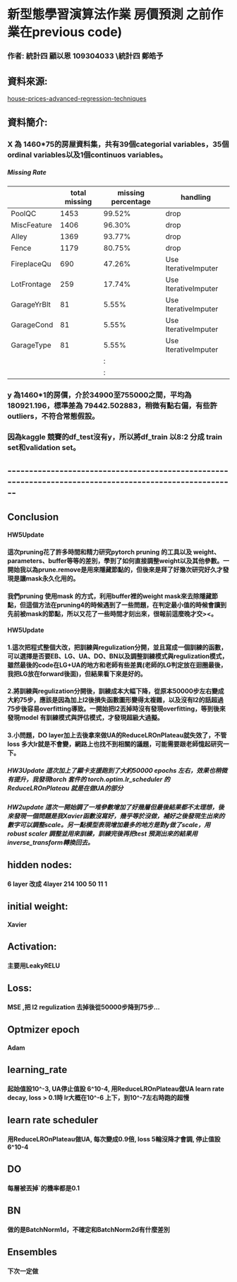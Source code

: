 
# 新型態學習演算法作業 房價預測 之前作業在previous code)
### 作者:  統計四 顧以恩 109304033 \統計四 鄭皓予

## 資料來源:
[house-prices-advanced-regression-techniques](https://www.kaggle.com/competitions/house-prices-advanced-regression-techniques/data)
## 資料簡介:
### X 為 1460*75的房屋資料集，共有39個categorial variables，35個ordinal variables以及1個continuos variables。
##### Missing Rate
|              |total  missing | missing percentage | handling |
|--------------|---------|----------|------------|
| PoolQC       | 1453    | 99.52%   | drop       |
| MiscFeature  | 1406    | 96.30%   | drop       |
| Alley        | 1369    | 93.77%   | drop       |
| Fence        | 1179    | 80.75%   | drop       |
| FireplaceQu  | 690     | 47.26%   | Use IterativeImputer |
| LotFrontage  | 259     | 17.74%   | Use IterativeImputer |
| GarageYrBlt  | 81      | 5.55%    | Use IterativeImputer |
| GarageCond   | 81      | 5.55%    | Use IterativeImputer |
| GarageType   | 81      | 5.55%    | Use IterativeImputer | 
|             |      |  :    |  |
|             |      |  :    |  |
### y 為1460*1的房價，介於34900至755000之間，平均為180921.196，標準差為 79442.502883，稍微有點右偏，有些許outliers，不符合常態假設。
### 因為kaggle 競賽的df_test沒有y，所以將df_train 以8:2 分成 train set和validation set。

## --------------------------------------------------------------------------------------------------------

## Conclusion

#### HW5Update
#### 這次pruning花了許多時間和精力研究pytorch pruning 的工具以及 weight、parameters、buffer等等的差別，學到了如何直接調整weight以及其他參數。一開始我以為prune.remove是用來隱藏節點的，但後來是拜了好幾次研究好久才發現是讓mask永久化用的。
#### 我們pruning 使用mask 的方式，利用buffer裡的weight mask來去除隱藏節點，但這個方法在pruning4的時候遇到了一些問題，在判定最小值的時候會讀到先前被mask的節點，所以又花了一些時間才刻出來，很報前這麼晚才交><。

#### HW5Update 
#### 1.這次把程式整個大改，把訓練與regulization分開，並且寫成一個訓練的函數，可以選擇是否要EB、LG、UA、DO、BN以及調整訓練模式與regulization模式，雖然最後的code在LG+UA的地方和老師有些差異(老師的LG判定放在迴圈最後，我把LG放在forward後面)，但結果看下來是好的。
#### 2.將訓練與regulization分開後，訓練成本大幅下降，從原本50000步左右變成大約75步，應該是因為加上l2後損失函數圖形變得太複雜，以及沒有l2的話超過75步後容易overfitting導致。一開始把l2丟掉時沒有發現overfitting，等到後來發現model 有訓練模式與評估模式，才發現超級大過擬。
#### 3.小問題，DO layer加上去後拿來做UA的ReduceLROnPlateau就失效了，不管loss 多大lr就是不會變，網路上也找不到相關的議題，可能需要跟老師憶起研究一下。

##### HW3Update 這次加上了顯卡支援跑到了大約50000 epochs 左右，效果也稍微有提升，我發現torch 套件的 torch.optim.lr_scheduler 的 ReduceLROnPlateau 就是在做UA的部分

##### HW2update 這次一開始調了一堆參數增加了好幾層但最後結果都不太理想，後來發現一個問題是我Xavier函數沒寫好，幾乎等於沒做，補好之後發現生出來的數字可以調整scale。另一點模型表現增加最多的地方是對y做了scale，用robust scaler 調整並用來訓練，訓練完後再把test 預測出來的結果用inverse_transform轉換回去。

## hidden nodes:
#### 6 layer 改成 4layer  214 100 50 11 1 
## initial weight:
#### Xavier 
## Activation:
#### 主要用LeakyRELU
## Loss:
#### MSE ,把 l2 regulization 去掉後從50000步降到75步...
## Optmizer epoch
#### Adam 
## learning_rate
#### 起始值設10^-3, UA停止值設 6^10-4, 用ReduceLROnPlateau做UA learn rate decay, loss > 0.1時 lr大概在10^-6 上下，到10^-7左右時跑的超慢
## learn rate scheduler
#### 用ReduceLROnPlateau做UA, 每次變成0.9倍, loss 5輪沒降才會調, 停止值設 6^10-4
## DO
#### 每層被丟掉ˋ的機率都是0.1
## BN
#### 做的是BatchNorm1d，不確定和BatchNorm2d有什麼差別
## Ensembles
#### 下次一定做

